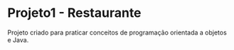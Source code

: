 # Projeto1 - Restaurante
Projeto criado para praticar conceitos de programação orientada a objetos e Java.

